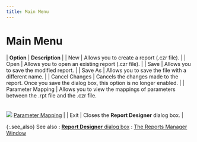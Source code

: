 ```yaml
---
title: Main Menu
---
```


# Main Menu


| **Option** | **Description** |
| New | Allows you to create a report (.czr file). |
| Open | Allows you to open an existing report (.czr file). |
| Save | Allows you to save the modified report. |
| Save As | Allows you to save the file with a different name. |
| Cancel Changes | Cancels the changes made to the report. Once you save  the dialog box, this option is no longer enabled. |
| Parameter Mapping | Allows you to view the mappings of parameters between  the .rpt file and the .czr file.<br/><br/><br/>![]({{site.rmgr_baseurl}}/img/lens.gif) [Parameter  Mapping]({{site.rmgr_baseurl}}/manager/window/creating-reports/parameter-interface/parameter-dialog/parameter_mapping_main_menu_rpdd.html) |
| Exit | Closes the **Report Designer** dialog box. |



{:.see_also}
See also
: [**Report Designer** dialog box]({{site.rmgr_baseurl}}/manager/window/creating-reports/parameter-interface/the-report-designer/report_parameter_dialog_designer.html)
: [The  Reports Manager Window]({{site.rmgr_baseurl}}/manager/window/report_manager_graphic_user_interface.html)
